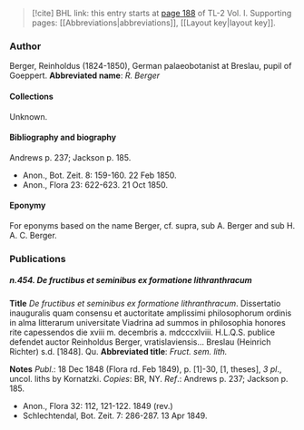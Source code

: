 > [!cite] BHL link: this entry starts at [page 188](https://www.biodiversitylibrary.org/page/33120319) of TL-2 Vol. I.
> Supporting pages: [[Abbreviations|abbreviations]], [[Layout key|layout key]].

### Author

Berger, Reinholdus (1824-1850), German palaeobotanist at Breslau, pupil of Goeppert. 
**Abbreviated name**: *R. Berger*

#### Collections

Unknown.

#### Bibliography and biography

Andrews p. 237; Jackson p. 185.
- Anon., Bot. Zeit. 8: 159-160. 22 Feb 1850.
- Anon., Flora 23: 622-623. 21 Oct 1850.

#### Eponymy

For eponyms based on the name Berger, cf. supra, sub A. Berger and sub H. A. C. Berger.

### Publications

##### n.454. De fructibus et seminibus ex formatione lithranthracum

**Title**
*De fructibus et seminibus ex formatione lithranthracum*. Dissertatio inauguralis quam consensu et auctoritate amplissimi philosophorum ordinis in alma litterarum universitate Viadrina ad summos in philosophia honores rite capessendos die xviii m. decembris a. mdcccxlviii. H.L.Q.S. publice defendet auctor Reinholdus Berger, vratislaviensis... Breslau (Heinrich Richter) s.d. \[1848\]. Qu.
**Abbreviated title**: *Fruct. sem. lith.*

**Notes**
*Publ*.: 18 Dec 1848 (Flora rd. Feb 1849), p. \[1\]-30, \[1, theses\], *3 pl*., uncol. liths by Kornatzki. *Copies*: BR, NY.
*Ref*.: Andrews p. 237; Jackson p. 185.
- Anon., Flora 32: 112, 121-122. 1849 (rev.)
- Schlechtendal, Bot. Zeit. 7: 286-287. 13 Apr 1849.

